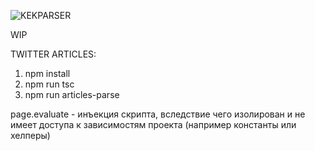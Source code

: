 ![KEKPARSER](https://sun1-24.userapi.com/gAJQi1_LJLZ4crC__NV8e3Do7iDi8XL59j6RSg/3sLlRLjqoP4.jpg)

WIP

TWITTER ARTICLES:

1) npm install
2) npm run tsc
3) npm run articles-parse


page.evaluate - инъекция скрипта, вследствие чего изолирован и не имеет доступа к зависимостям проекта (например константы или хелперы)
